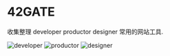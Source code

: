 # 42GATE

收集整理 developer productor designer 常用的网站工具.

![developer](#developer)
![productor](#productor)
![designer](#designer)



